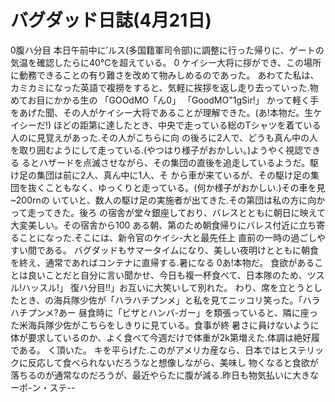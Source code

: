 # バグダッド日誌(4月21日)

0腹ハ分目
本日午前中に′ルス(多国籍軍司令部)に調整に行った帰りに、ゲートの気温を確認したらに40℃を超えている。
0
ケイシー大将に拶ができ、この場所に動務できることの有り難さを改めて物みしめるのであった。
あわてた私は、カミカミになった英語で複撈をすると、気軽に挨拶を返し走り去っていった.物めてお目にかかる生の
「GOOdMO「ん0」
「GoodMO"1gSir!」
かって軽く手をあげた聞、その人がケイシー大将であることが理解できた。(あ!本物だ。生ケイシーだ!)
ほどの距第に達したとき、中央で走っている総のTシャツを着ている人のに見覚えがあった.その人がこちらに向
の後ろに2人で、どうも真ん中の人を取り囲むようにして走っている.(やつはり様子がおかしい。)ようやく視認できる
るとハザードを点滅させながら、その集団の直後を追走しているようだ。駆け足の集団は前に2人、真ん中に1人、そ
から車が来ているが、その駆け足の集団を抜くこともなく、ゆっくりと走っている。(何か様子がおかしい.)その車を見
~200rnの
いていと、数人の駆け足の実施者が出てきた.その第団は私の方に向かって走ってきた。後ろ
の宿舎が堂々銀座しており、バレスとともに朝日に映えて大変美しい。その宿舎から100
ある朝、第のため朝食帰りにバレス付近に立ち寄ることになった.そこには、新令官のケイシ-大と最先任上
直前の一時の過ごしやすい間である。
バグダッドもサマータイムになり、美しい夜明けとともに朝食を終え、通常であればコンテナに直帰する.暑になる
0あ!本物だ。
食欲があることは良いことだと自分に言い聞かせ、今日も複一杯食べて、日本隊のため、ツスル!ハッスル!」
復ハ分目!!」お互いに大笶いして別れた。
わり、席を立とうとしたとき、の海兵隊少佐が「ハラハチプンメ」と私を見てニッコリ笑った。「ハラハチプンメ?あー
昼食時に「ビザとハンバ-ガー」を類張っていると、隣に座った米海兵隊少佐がこちらをしきりに見ている。食事が終
暑さに員けないように体が要求しているのか、よく食べて今週だけで体重が2k第増えた.体調は絶好履である。
く頂いた。
キを平らげた.このがアメリカ産なら、日本ではヒステリックに反応して食べられないだろうなと想像しながら、美味し
物くなると食欲が落ちるのが通常なのだろうが、最近やらたに腹が減る.昨日も物気払いに大きなーポ-ン・ステ--
